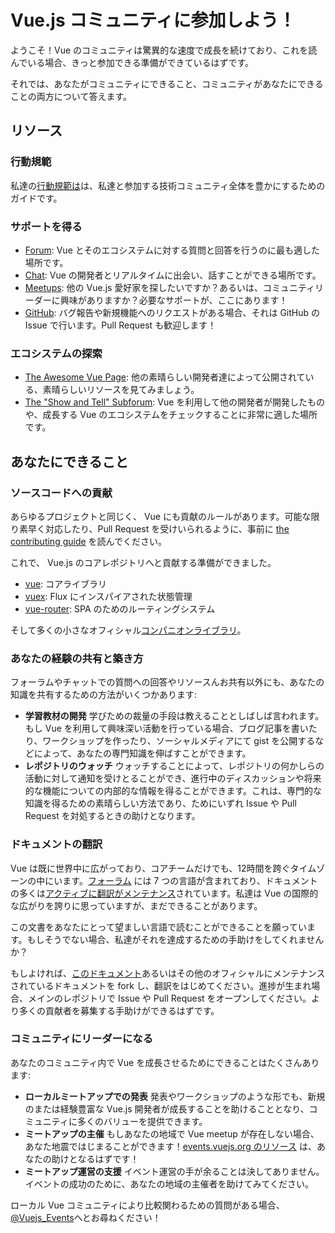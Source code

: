 # Vue.js コミュニティに参加しよう！

ようこそ！Vue のコミュニティは驚異的な速度で成長を続けており、これを読んでいる場合、きっと参加できる準備ができているはずです。

それでは、あなたがコミュニティにできること、コミュニティがあなたにできることの両方について答えます。


## リソース

### 行動規範

私達の[行動規範は](/coc)は、私達と参加する技術コミュニティ全体を豊かにするためのガイドです。

### サポートを得る

- [Forum](https://forum.vuejs.org/): Vue とそのエコシステムに対する質問と回答を行うのに最も適した場所です。
- [Chat](https://chat.vuejs.org/): Vue の開発者とリアルタイムに出会い、話すことができる場所です。
- [Meetups](https://events.vuejs.org/meetups): 他の Vue.js 愛好家を探したいですか？あるいは、コミュニティリーダーに興味がありますか？必要なサポートが、ここにあります！
- [GitHub](https://github.com/vuejs): バグ報告や新規機能へのリクエストがある場合、それは GitHub の Issue で行います。Pull Request も歓迎します！

### エコシステムの探索

- [The Awesome Vue Page](https://github.com/vuejs/awesome-vue): 他の素晴らしい開発者達によって公開されている、素晴らしいリソースを見てみましょう。
- [The "Show and Tell" Subforum](https://forum.vuejs.org/c/show-and-tell): Vue を利用して他の開発者が開発したものや、成長する Vue のエコシステムをチェックすることに非常に適した場所です。

## あなたにできること

### ソースコードへの貢献

あらゆるプロジェクトと同じく、 Vue にも貢献のルールがあります。可能な限り素早く対応したり、Pull Request を受けいられるように、事前に [the contributing guide](https://github.com/vuejs/vue/blob/dev/.github/CONTRIBUTING.md) を読んでください。

これで、 Vue.js のコアレポジトリへと貢献する準備ができました。

- [vue](https://github.com/vuejs/vue): コアライブラリ
- [vuex](https://github.com/vuejs/vuex): Flux にインスパイアされた状態管理
- [vue-router](https://github.com/vuejs/vue-router): SPA のためのルーティングシステム

そして多くの小さなオフィシャル[コンパニオンライブラリ](https://github.com/vuejs)。

### あなたの経験の共有と築き方

フォーラムやチャットでの質問への回答やリソースんお共有以外にも、あなたの知識を共有するための方法がいくつかあります:

- **学習教材の開発** 学びための裁量の手段は教えることとしばしば言われます。もし Vue を利用して興味深い活動を行っている場合、ブログ記事を書いたり、ワークショップを作ったり、ソーシャルメディアにて gist を公開するなどによって、あなたの専門知識を伸ばすことができます。
- **レポジトリのウォッチ** ウォッチすることによって、レポジトリの何かしらの活動に対して通知を受けとることができ、進行中のディスカッションや将来的な機能についての内部的な情報を得ることができます。これは、専門的な知識を得るための素晴らしい方法であり、ためにいずれ Issue や Pull Request を対処するときの助けとなります。

### ドキュメントの翻訳

Vue は既に世界中に広がっており、コアチームだけでも、12時間を跨ぐタイムゾーンの中にいます。[フォーラム](https://forum.vuejs.org/) には 7 つの言語が含まれており、ドキュメントの多くは[アクティブに翻訳がメンテナンス](https://github.com/vuejs?utf8=%E2%9C%93&q=vuejs.org)されています。私達は Vue の国際的な広がりを誇りに思っていますが、まだできることがあります。

この文書をあなたにとって望ましい言語で読むことができることを願っています。もしそうでない場合、私達がそれを達成するための手助けをしてくれませんか？

もしよければ、[このドキュメント](https://github.com/vuejs/vuejs.org/)あるいはその他のオフィシャルにメンテナンスされているドキュメントを fork し、翻訳をはじめてください。進捗が生まれ場合、メインのレポジトリで Issue や Pull Request をオープンしてください。より多くの貢献者を募集する手助けができるはずです。

### コミュニティにリーダーになる

あなたのコミュニティ内で Vue を成長させるためにできることはたくさんあります:

- **ローカルミートアップでの発表** 発表やワークショップのような形でも、新規のまたは経験豊富な Vue.js 開発者が成長することを助けることとなり、コミュニティに多くのバリューを提供できます。
- **ミートアップの主催** もしあなたの地域で Vue meetup が存在しない場合、あなた地震ではじまることができます！[events.vuejs.org のリソース](https://events.vuejs.org/resources/#getting-started) は、あなたの助けとなるはずです！
- **ミートアップ運営の支援** イベント運営の手が余ることは決してありません。イベントの成功のために、あなたの地域の主催者を助けてみてください。

ローカル Vue コミュニティにより比較関わるための質問がある場合、[@Vuejs_Events](https://www.twitter.com/vuejs_events)へとお尋ねください！
